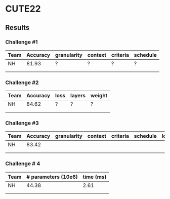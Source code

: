 # CUTE22




## Results

### Challenge #1

|Team| Accuracy  | granularity  | context  |  criteria | schedule | 
|---|---|---|---|---|---|
| NH  | 81.93  | ?  | ?  | ?  | ? |
|   |   |   |   |   | |
|   |   |   |   |   | |


### Challenge #2

|Team| Accuracy  | loss  | layers  | weight |
|---|---|---|---|---|
| NH  | 84.62  | ?  | ?  | ?  |
|   |   |   |   |   |
|   |   |   |   |   |


### Challenge #3

|Team| Accuracy  | granularity  | context  |  criteria | schedule | loss  | layers  | weight |
|---|---|---|---|---| --- | --- | --- | ---| 
| NH  | 83.42  |   |   |   | | | | |
|   |   |   |   |   | | | | |
|   |   |   |   |   | | | | |



### Challenge # 4


|Team| # parameters (10e6) | time (ms)  |
|---|---|---|
| NH  | 44.38  | 2.61 |
|   |   |   |
|   |   |   |
